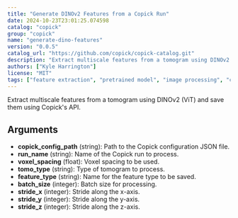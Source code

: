 ```yaml
---
title: "Generate DINOv2 Features from a Copick Run"
date: 2024-10-23T23:01:25.074598
catalog: "copick"
group: "copick"
name: "generate-dino-features"
version: "0.0.5"
catalog_url: "https://github.com/copick/copick-catalog.git"
description: "Extract multiscale features from a tomogram using DINOv2 (ViT) and save them using Copick's API."
authors: ["Kyle Harrington"]
license: "MIT"
tags: ["feature extraction", "pretrained model", "image processing", "cryoet", "tomogram"]
---
```


Extract multiscale features from a tomogram using DINOv2 (ViT) and save them using Copick's API.

## Arguments

- **copick_config_path** (string): Path to the Copick configuration JSON file.
- **run_name** (string): Name of the Copick run to process.
- **voxel_spacing** (float): Voxel spacing to be used.
- **tomo_type** (string): Type of tomogram to process.
- **feature_type** (string): Name for the feature type to be saved.
- **batch_size** (integer): Batch size for processing.
- **stride_x** (integer): Stride along the x-axis.
- **stride_y** (integer): Stride along the y-axis.
- **stride_z** (integer): Stride along the z-axis.

